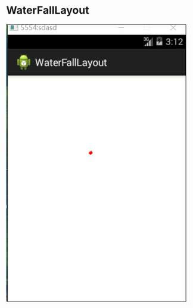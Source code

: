 # WaterFallLayout
![](https://github.com/yingtianxun/WaterFallLayout/blob/master/WaterFallLayout.gif)

